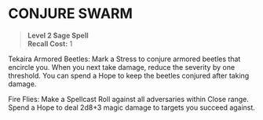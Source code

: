 # CONJURE SWARM

> **Level 2 Sage Spell**  
> **Recall Cost:** 1

Tekaira Armored Beetles: Mark a Stress to conjure armored beetles that encircle you. When you next take damage, reduce the severity by one threshold. You can spend a Hope to keep the beetles conjured after taking damage.

Fire Flies: Make a Spellcast Roll against all adversaries within Close range. Spend a Hope to deal 2d8+3 magic damage to targets you succeed against.

